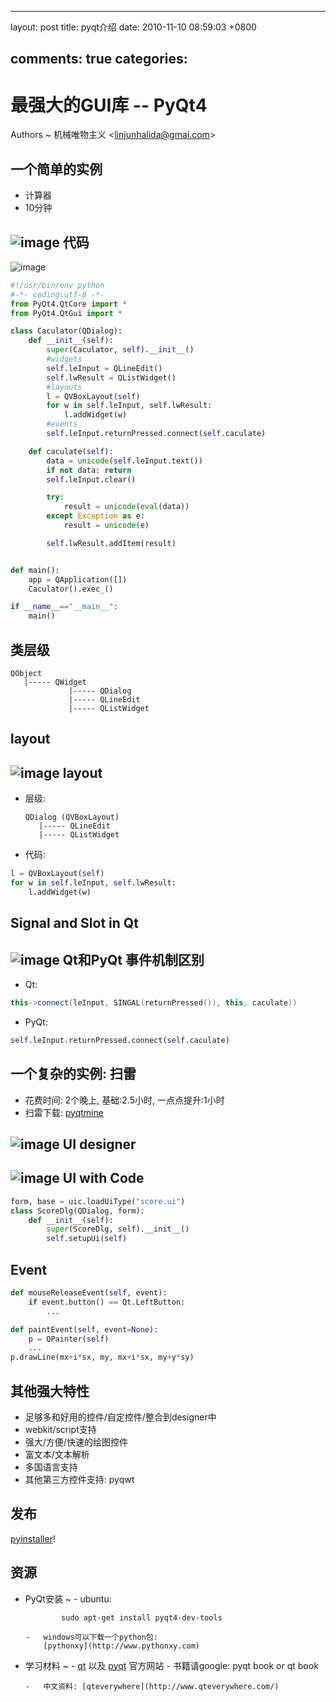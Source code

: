 
---
layout: post
title: pyqt介绍
date: 2010-11-10 08:59:03 +0800

comments: true
categories: 
---

最强大的GUI库 -- PyQt4
======================

Authors
  ~ 机械唯物主义
    <[linjunhalida@gmai.com](mailto:linjunhalida@gmai.com)\>

一个简单的实例
--------------

-   计算器
-   10分钟

![image](http://lh6.ggpht.com/_os_zrveP8Ns/TNnrsk8C64I/AAAAAAAADMc/TMTjkv1is7k/s800/caculator_ui.png)
代码
----

![image](http://lh3.ggpht.com/_os_zrveP8Ns/TNnooDH5dtI/AAAAAAAADLo/KK7FwKekTRo/s800/caculator.JPG)
```python
#!/usr/bin/env python
#-*- coding:utf-8 -*-
from PyQt4.QtCore import *
from PyQt4.QtGui import *

class Caculator(QDialog):
    def __init__(self):
        super(Caculator, self).__init__()
        #widgets
        self.leInput = QLineEdit()
        self.lwResult = QListWidget()
        #layouts
        l = QVBoxLayout(self)
        for w in self.leInput, self.lwResult:
            l.addWidget(w)
        #events
        self.leInput.returnPressed.connect(self.caculate)

    def caculate(self):
        data = unicode(self.leInput.text())
        if not data: return
        self.leInput.clear()

        try:
            result = unicode(eval(data))
        except Exception as e:
            result = unicode(e)

        self.lwResult.addItem(result)


def main():
    app = QApplication([])
    Caculator().exec_()

if __name__=="__main__":
    main()
```

类层级
------

    QObject
       |----- QWidget
                 |----- QDialog
                 |----- QLineEdit
                 |----- QListWidget

layout
------

![image](http://lh3.ggpht.com/_os_zrveP8Ns/TNnoon5j6aI/AAAAAAAADLw/ITJ9fVU9YtE/s800/layout.JPG)
layout
------

-   层级:

        QDialog (QVBoxLayout)
           |----- QLineEdit
           |----- QListWidget

-   代码:

```python
l = QVBoxLayout(self)
for w in self.leInput, self.lwResult:
    l.addWidget(w)
```

Signal and Slot in Qt
---------------------

![image](http://lh4.ggpht.com/_os_zrveP8Ns/TNnoo68TzKI/AAAAAAAADL4/jPjbRhwQEI8/s800/signal_and_slot.JPG)
Qt和PyQt 事件机制区别
---------------------

-   Qt:

```c++
this->connect(leInput, SINGAL(returnPressed()), this, caculate))
```

-   PyQt:

```python
self.leInput.returnPressed.connect(self.caculate)
```

一个复杂的实例: 扫雷
--------------------

-   花费时间: 2个晚上, 基础:2.5小时, 一点点提升:1小时
-   扫雷下载: [pyqtmine](https://bitbucket.org/linjunhalida/pyqtmine/)

![image](http://lh6.ggpht.com/_os_zrveP8Ns/TNnoooQuryI/AAAAAAAADL0/MLwyt5qromk/s800/pyqtmine.JPG)
UI designer
-----------

![image](http://lh4.ggpht.com/_os_zrveP8Ns/TNnoodk5clI/AAAAAAAADLs/cbHdyQCMco8/s800/designer.JPG)
UI with Code
------------

```python
form, base = uic.loadUiType("score.ui")
class ScoreDlg(QDialog, form):
    def __init__(self):
        super(ScoreDlg, self).__init__()
        self.setupUi(self)
```

Event
-----

```python
def mouseReleaseEvent(self, event):
    if event.button() == Qt.LeftButton:
        ...

def paintEvent(self, event=None):
    p = QPainter(self)
    ...
p.drawLine(mx+i*sx, my, mx+i*sx, my+y*sy)
```

其他强大特性
------------

-   足够多和好用的控件/自定控件/整合到designer中
-   webkit/script支持
-   强大/方便/快速的绘图控件
-   富文本/文本解析
-   多国语言支持
-   其他第三方控件支持: pyqwt

发布
----

[pyinstaller](http://www.pyinstaller.org/)!

资源
----

-   PyQt安装
      ~ -   ubuntu:

                sudo apt-get install pyqt4-dev-tools

        -   windows可以下载一个python包:
            [pythonxy](http://www.pythonxy.com)

-   学习材料
      ~ -   [qt](http://qt.nokia.com/products/) 以及
            [pyqt](http://www.riverbankcomputing.co.uk/software/pyqt/intro)
            官方网站
        -   书籍请google: pyqt book or qt book

        -   中文资料: [qteverywhere](http://www.qteverywhere.com/)
